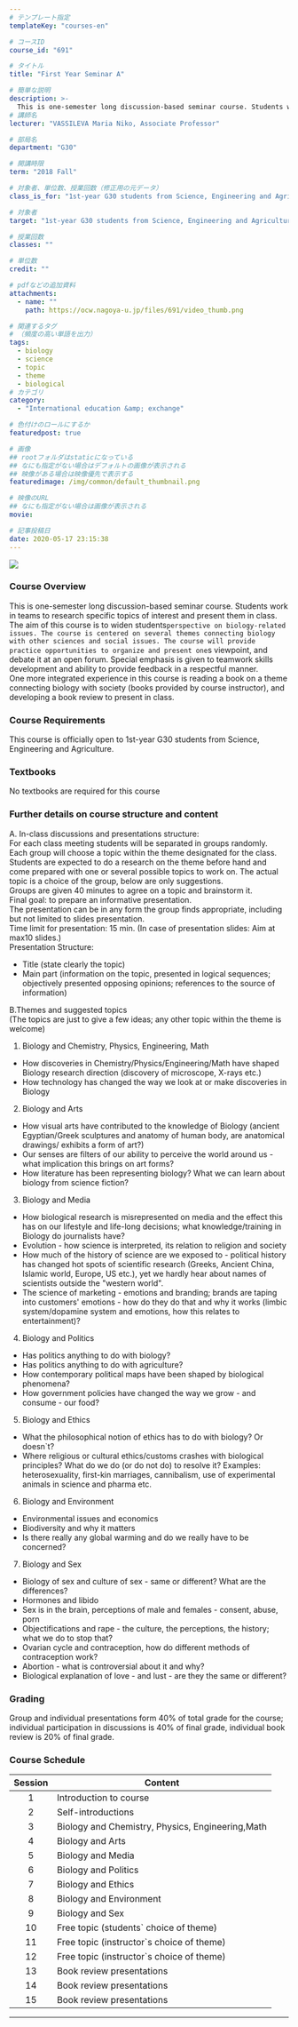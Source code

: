 ```yaml
---
# テンプレート指定
templateKey: "courses-en"

# コースID
course_id: "691"

# タイトル
title: "First Year Seminar A"

# 簡単な説明
description: >-
  This is one-semester long discussion-based seminar course. Students work in teams to research specific topics of interest and present them in class. ....
# 講師名
lecturer: "VASSILEVA Maria Niko, Associate Professor"

# 部局名
department: "G30"

# 開講時限
term: "2018	Fall"

# 対象者、単位数、授業回数（修正用の元データ）
class_is_for: "1st-year G30 students from Science, Engineering and Agriculture."

# 対象者
target: "1st-year G30 students from Science, Engineering and Agriculture."

# 授業回数
classes: ""

# 単位数
credit: ""

# pdfなどの追加資料
attachments:
  - name: ""
    path: https://ocw.nagoya-u.jp/files/691/video_thumb.png

# 関連するタグ
# （頻度の高い単語を出力）
tags:
  - biology
  - science
  - topic
  - theme
  - biological
# カテゴリ
category:
  - "International education &amp; exchange"

# 色付けのロールにするか
featuredpost: true

# 画像
## rootフォルダはstaticになっている
## なにも指定がない場合はデフォルトの画像が表示される
## 映像がある場合は映像優先で表示する
featuredimage: /img/common/default_thumbnail.png

# 映像のURL
## なにも指定がない場合は画像が表示される
movie:

# 記事投稿日
date: 2020-05-17 23:15:38
---
```


<a target="_blank" href="https://nuvideo.media.nagoya-u.ac.jp/embed/5428b1f92e4ff21a041b484c21e9b40f86716be2"> ![](https://ocw.nagoya-u.jp/files/691/video_thumb.png) </a>

### Course Overview

This is one-semester long discussion-based seminar course. Students work in teams to research specific topics of interest and present them in class.  
The aim of this course is to widen students`perspective on biology-related issues. The course is centered on several themes connecting biology with other sciences and social issues. The course will provide practice opportunities to organize and present one`s viewpoint, and debate it at an open forum. Special emphasis is given to teamwork skills development and ability to provide feedback in a respectful manner.  
One more integrated experience in this course is reading a book on a theme connecting biology with society (books provided by course instructor), and developing a book review to present in class.

### Course Requirements

This course is officially open to 1st-year G30 students from Science, Engineering and Agriculture.

### Textbooks

No textbooks are required for this course

### Further details on course structure and content

A. In-class discussions and presentations structure:<br>
For each class meeting students will be separated in groups randomly.<br>
Each group will choose a topic within the theme designated for the class. Students are expected to do a research on the theme before hand and come prepared with one or several possible topics to work on. The actual topic is a choice of the group, below are only suggestions.<br>
Groups are given 40 minutes to agree on a topic and brainstorm it.<br>
Final goal: to prepare an informative presentation.<br>
The presentation can be in any form the group finds appropriate, including but not limited to slides presentation.<br>
Time limit for presentation: 15 min. (In case of presentation slides: Aim at max10 slides.)<br>
Presentation Structure:<br>

- Title (state clearly the topic)<br>
- Main part (information on the topic, presented in logical sequences; objectively presented opposing opinions; references to the source of information)

B.Themes and suggested topics<br>
(The topics are just to give a few ideas; any other topic within the theme is welcome)<br>

1.  Biology and Chemistry, Physics, Engineering, Math<br>

- How discoveries in Chemistry/Physics/Engineering/Math have shaped Biology research direction (discovery of microscope, X-rays etc.)<br>
- How technology has changed the way we look at or make discoveries in Biology<br>

2.  Biology and Arts<br>

- How visual arts have contributed to the knowledge of Biology (ancient Egyptian/Greek sculptures and anatomy of human body, are anatomical drawings/
  exhibits a form of art?)<br>
- Our senses are filters of our ability to perceive the world around us - what implication this brings on art forms?<br>
- How literature has been representing biology? What we can learn about biology from science fiction?<br>

3.  Biology and Media<br>

- How biological research is misrepresented on media and the effect this has on our lifestyle and life-long decisions; what knowledge/training in Biology do journalists
  have?<br>
- Evolution - how science is interpreted, its relation to religion and society<br>
- How much of the history of science are we exposed to - political history has changed hot spots of scientific research (Greeks, Ancient China, Islamic world, Europe, US
  etc.), yet we hardly hear about names of scientists outside the "western world".<br>
- The science of marketing - emotions and branding; brands are taping into customers' emotions - how do they do that and why it works (limbic system/dopamine system and emotions, how this relates to entertainment)?<br>

4.  Biology and Politics<br>

- Has politics anything to do with biology?<br>
- Has politics anything to do with agriculture?<br>
- How contemporary political maps have been shaped by biological phenomena?<br>
- How government policies have changed the way we grow - and consume - our food?<br>

5.  Biology and Ethics<br>

- What the philosophical notion of ethics has to do with biology? Or doesn`t? <br>
- Where religious or cultural ethics/customs crashes with biological principles? What do we do (or do not do) to resolve it? Examples: heterosexuality, first-kin marriages,
  cannibalism, use of experimental animals in science and pharma etc. <br>

6.  Biology and Environment <br>

- Environmental issues and economics <br>
- Biodiversity and why it matters <br>
- Is there really any global warming and do we really have to be concerned? <br>

7.  Biology and Sex <br>

- Biology of sex and culture of sex - same or different? What are the differences? <br>
- Hormones and libido <br>
- Sex is in the brain, perceptions of male and females - consent, abuse, porn <br>
- Objectifications and rape - the culture, the perceptions, the history; what we do to stop that? <br>
- Ovarian cycle and contraception, how do different methods of contraception work?<br>
- Abortion - what is controversial about it and why?<br>
- Biological explanation of love - and lust - are they the same or different?<br>

### Grading

Group and individual presentations form 40% of total grade for the course; individual participation in discussions is 40% of final grade, individual book review is 20% of final grade.

### Course Schedule

| Session | Content                                          |
| :-----: | ------------------------------------------------ |
|    1    | Introduction to course                           |
|    2    | Self-introductions                               |
|    3    | Biology and Chemistry, Physics, Engineering,Math |
|    4    | Biology and Arts                                 |
|    5    | Biology and Media                                |
|    6    | Biology and Politics                             |
|    7    | Biology and Ethics                               |
|    8    | Biology and Environment                          |
|    9    | Biology and Sex                                  |
|   10    | Free topic (students` choice of theme)           |
|   11    | Free topic (instructor`s choice of theme)        |
|   12    | Free topic (instructor`s choice of theme)        |
|   13    | Book review presentations                        |
|   14    | Book review presentations                        |
|   15    | Book review presentations                        |

---
